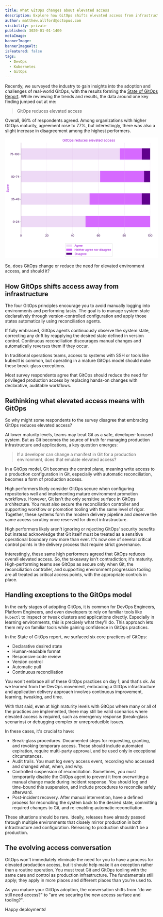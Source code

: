 ```yaml
---
title: What GitOps changes about elevated access
description: Explore how GitOps shifts elevated access from infrastructure to code, and why secure workflows and governance still matter at every stage.
author: matthew.allford@octopus.com
visibility: private
published: 3020-01-01-1400
metaImage: 
bannerImage: 
bannerImageAlt:
isFeatured: false
tags: 
  - DevOps
  - Kubernetes
  - GitOps
---
```


Recently, we surveyed the industry to gain insights into the adoption and challenges of real-world GitOps, with the results forming the [State of GitOps Report](https://octopus.com/publications/state-of-gitops-report). While reviewing the trends and results, the data around one key finding jumped out at me:
> GitOps reduces elevated access

Overall, 66% of respondents agreed. Among organizations with higher GitOps maturity, agreement rose to 77%, but interestingly, there was also a slight increase in disagreement among the highest performers.

![Bar chart showing agreement with the statement 'GitOps reduces elevated access' across different GitOps maturity score groups.](gitops-reduces-elevated-access.png)

So, does GitOps change or reduce the need for elevated environment access, and should it?

## How GitOps shifts access away from infrastructure

The four GitOps principles encourage you to avoid manually logging into environments and performing tasks. The goal is to manage system state declaratively through version-controlled configuration and apply those states automatically using reconciliation agents.

If fully embraced, GitOps agents continuously observe the system state, correcting any drift by reapplying the desired state defined in version control. Continuous reconciliation discourages manual changes and automatically reverses them if they occur.

In traditional operations teams, access to systems with SSH or tools like kubectl is common, but operating in a mature GitOps model should make these break-glass exceptions.

Most survey respondents agree that GitOps should reduce the need for privileged production access by replacing hands-on changes with declarative, auditable workflows.

## Rethinking what elevated access means with GitOps
So why might some respondents to the survey disagree that embracing GitOps reduces elevated access?

At lower maturity levels, teams may treat Git as a safe, developer-focused system. But as Git becomes the source of truth for managing production infrastructure and applications, a key question emerges:
> If a developer can change a manifest in Git for a production environment, does that emulate elevated access?

In a GitOps model, Git becomes the control plane, meaning write access to a production configuration in Git, especially with automatic reconciliation, becomes a form of production access.

High performers likely consider GitOps secure when configuring repositories well and implementing mature environment promotion workflows. However, Git isn't the only sensitive surface in GitOps architecture. You must also secure the reconciliation controller and supporting workflow or promotion tooling with the same level of rigor. Together, these systems form the modern delivery pipeline and deserve the same access scrutiny once reserved for direct infrastructure.

High performers likely aren't ignoring or rejecting GitOps' security benefits but instead acknowledge that Git itself must be treated as a sensitive operational boundary now more than ever. It's now one of several critical control points in the delivery process that require strict governance.

Interestingly, these same high performers agreed that GitOps reduces overall elevated access. So, the takeaway isn't contradiction; it's maturity. High-performing teams see GitOps as secure only when Git, the reconciliation controller, and supporting environment progression tooling are all treated as critical access points, with the appropriate controls in place.

## Handling exceptions to the GitOps model
In the early stages of adopting GitOps, it is common for DevOps Engineers, Platform Engineers, and even developers to rely on familiar tools like `kubectl` to inspect or tweak clusters and applications directly. Especially in learning environments, this is precisely what they'll do. This approach lets them rely on familiar tools while gaining confidence in GitOps practices.

In the State of GitOps report, we surfaced six core practices of GitOps:
- Declarative desired state
- Human-readable format
- Responsive code review
- Version control
- Automatic pull
- Continuous reconciliation

You won't embrace all of these GitOps practices on day 1, and that's ok. As we learned from the DevOps movement, embracing a GitOps infrastructure and application delivery approach involves continuous improvement, learning, tweaking, and time.

With that said, even at high maturity levels with GitOps where many or all of the practices are implemented, there may still be valid scenarios where elevated access is required, such as emergency response (break-glass scenarios) or debugging complex or unreproducible issues. 

In these cases, it's crucial to have:
- Break-glass procedures. Documented steps for requesting, granting, and revoking temporary access. These should include automated expiration, require multi-party approval, and be used only in exceptional circumstances.
- Audit trails. You must log every access event, recording who accessed and changed what, when, and why.
- Controlled suspension of reconciliation. Sometimes, you must temporarily disable the GitOps agent to prevent it from overwriting a manual change made during incident response. You should log and time-bound this suspension, and include procedures to reconcile safely afterward.
- Post-incident recovery. After manual intervention, have a defined process for reconciling the system back to the desired state, committing required changes to Git, and re-enabling automatic reconciliation.

These situations should be rare. Ideally, releases have already passed through multiple environments that closely mirror production in both infrastructure and configuration. Releasing to production shouldn't be a production.

## The evolving access conversation
GitOps won't immediately eliminate the need for you to have a process for elevated production access, but it should help make it an exception rather than a routine operation. You must treat Git and GitOps tooling with the same care and control as production infrastructure. The fundamentals still apply; they apply in more places and different places than you're used to.

As you mature your GitOps adoption, the conversation shifts from "do we still need access?" to "are we securing the new access surface and tooling?".

Happy deployments!